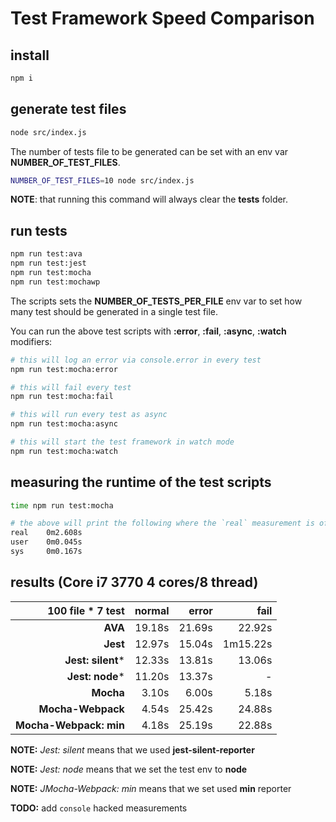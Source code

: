 # Test Framework Speed Comparison

## install

```bash
npm i
```

## generate test files

```bash
node src/index.js
```

The number of tests file to be generated can be set with an env var **NUMBER_OF_TEST_FILES**.

```bash
NUMBER_OF_TEST_FILES=10 node src/index.js
```

**NOTE**: that running this command will always clear the **tests** folder.

## run tests

```bash
npm run test:ava
npm run test:jest
npm run test:mocha
npm run test:mochawp
```

The scripts sets the **NUMBER_OF_TESTS_PER_FILE** env var to set how many test should be generated in a single test file.

You can run the above test scripts with **:error**, **:fail**, **:async**, **:watch** modifiers:

```bash
# this will log an error via console.error in every test
npm run test:mocha:error

# this will fail every test
npm run test:mocha:fail

# this will run every test as async
npm run test:mocha:async

# this will start the test framework in watch mode
npm run test:mocha:watch
```

## measuring the runtime of the test scripts

```bash
time npm run test:mocha

# the above will print the following where the `real` measurement is of interest
real    0m2.608s
user    0m0.045s
sys     0m0.167s
```

## results (Core i7 3770 4 cores/8 thread)

|      100 file * 7 test | normal |  error |     fail |
| ---------------------: | -----: | -----: | -------: |
|                **AVA** | 19.18s | 21.69s |   22.92s |
|               **Jest** | 12.97s | 15.04s | 1m15.22s |
|      **Jest: silent*** | 12.33s | 13.81s |   13.06s |
|        **Jest: node*** | 11.20s | 13.37s |        - |
|              **Mocha** |  3.10s |  6.00s |    5.18s |
|      **Mocha-Webpack** |  4.54s | 25.42s |   24.88s |
| **Mocha-Webpack: min** |  4.18s | 25.19s |   22.88s |

**NOTE:** *Jest: silent* means that we used **jest-silent-reporter**

**NOTE:** *Jest: node* means that we set the test env to **node**

**NOTE:** *JMocha-Webpack: min* means that we set used **min** reporter

**TODO:** add `console` hacked measurements
